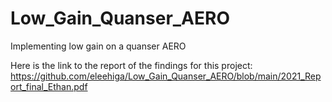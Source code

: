 # Low_Gain_Quanser_AERO
Implementing low gain on a quanser AERO

Here is the link to the report of the findings for this project: https://github.com/eleehiga/Low_Gain_Quanser_AERO/blob/main/2021_Report_final_Ethan.pdf
